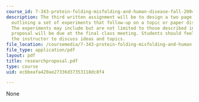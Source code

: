 ```yaml
---
course_id: 7-343-protein-folding-misfolding-and-human-disease-fall-2004
description: The third written assignment will be to design a two page research proposal
  outlining a set of experiments that follow-up on a topic or paper discussed in class.
  The experiments may include but are not limited to those described in class. The
  proposal will be due at the final class meeting. Students should feel free to contact
  the instructor to discuss ideas and topics.
file_location: /coursemedia/7-343-protein-folding-misfolding-and-human-disease-fall-2004/ecbbeafa420ae27336d37353118dc8f4_researchproposal.pdf
file_type: application/pdf
layout: pdf
title: researchproposal.pdf
type: course
uid: ecbbeafa420ae27336d37353118dc8f4

---
```

None